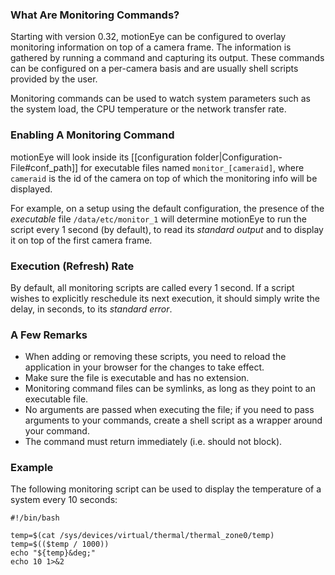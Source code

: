 ### What Are Monitoring Commands?

Starting with version 0.32, motionEye can be configured to overlay monitoring information on top of a camera frame. The information is gathered by running a command and capturing its output. These commands can be configured on a per-camera basis and are usually shell scripts provided by the user.

Monitoring commands can be used to watch system parameters such as the system load, the CPU temperature or the network transfer rate.

### Enabling A Monitoring Command

motionEye will look inside its [[configuration folder|Configuration-File#conf_path]] for executable files named `monitor_[cameraid]`, where `cameraid` is the id of the camera on top of which the monitoring info will be displayed.

For example, on a setup using the default configuration, the presence of the *executable* file `/data/etc/monitor_1` will determine motionEye to run the script every 1 second (by default), to read its *standard output* and to display it on top of the first camera frame.

### Execution (Refresh) Rate

By default, all monitoring scripts are called every 1 second. If a script wishes to explicitly reschedule its next execution, it should simply write the delay, in seconds, to its *standard error*.

### A Few Remarks

* When adding or removing these scripts, you need to reload the application in your browser for the changes to take effect.
* Make sure the file is executable and has no extension.
* Monitoring command files can be symlinks, as long as they point to an executable file.
* No arguments are passed when executing the file; if you need to pass arguments to your commands, create a shell script as a wrapper around your command.
* The command must return immediately (i.e. should not block).

### Example

The following monitoring script can be used to display the temperature of a system every 10 seconds:

    #!/bin/bash
    
    temp=$(cat /sys/devices/virtual/thermal/thermal_zone0/temp)
    temp=$(($temp / 1000))
    echo "${temp}&deg;"
    echo 10 1>&2

